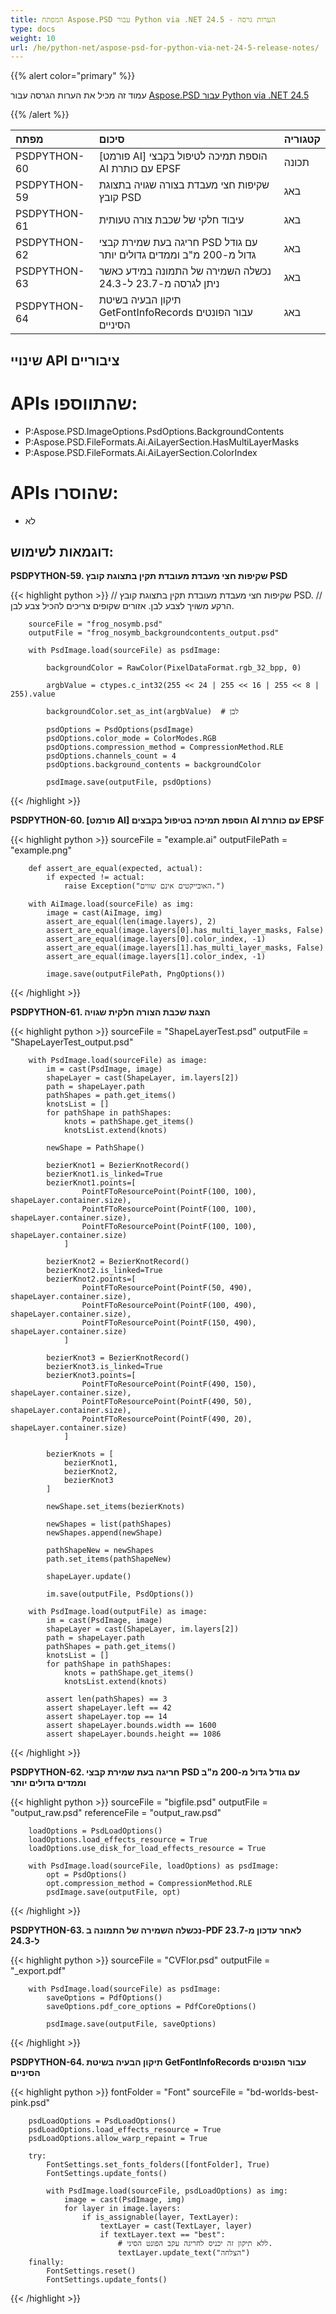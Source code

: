 ```yaml
---
title: המפתח Aspose.PSD עבור Python via .NET 24.5 - הערות גרסה
type: docs
weight: 10
url: /he/python-net/aspose-psd-for-python-via-net-24-5-release-notes/
---
```


{{% alert color="primary" %}}

עמוד זה מכיל את הערות הגרסה עבור [Aspose.PSD עבור Python via .NET 24.5](https://pypi.org/project/aspose-psd/)

{{% /alert %}}


| **מפתח**      | **סיכום**                                                                         | **קטגוריה** |
|:-------------|:------------------------------------------------------------------------------------|:-------------|
| PSDPYTHON-60 | [פורמט AI] הוספת תמיכה לטיפול בקבצי AI עם כותרת EPSF                      | תכונה      |
| PSDPYTHON-59 | שקיפות חצי מעבדת בצורה שגויה בתצוגת קובץ PSD                        | באג      |
| PSDPYTHON-61 | עיבוד חלקי של שכבת צורה טעותית                                        | באג      |
| PSDPYTHON-62 | חריגה בעת שמירת קבצי PSD עם גודל גדול מ-200 מ"ב וממדים גדולים יותר | באג      |
| PSDPYTHON-63 | נכשלה השמירה של התמונה במידע כאשר ניתן לגרסה מ-23.7 ל-24.3     | באג      |
| PSDPYTHON-64 | תיקון הבעיה בשיטת GetFontInfoRecords עבור הפונטים הסיניים            | באג      |

## **שינויי API ציבוריים**
# **APIs שהתווספו:**
- P:Aspose.PSD.ImageOptions.PsdOptions.BackgroundContents
- P:Aspose.PSD.FileFormats.Ai.AiLayerSection.HasMultiLayerMasks
- P:Aspose.PSD.FileFormats.Ai.AiLayerSection.ColorIndex

# **APIs שהוסרו:**
- לא

## **דוגמאות לשימוש:**

**PSDPYTHON-59. שקיפות חצי מעבדת מעובדת תקין בתצוגת קובץ PSD**

{{< highlight python >}}
// שקיפות חצי מעבדת מעובדת תקין בתצוגת קובץ PSD.
// הרקע משויך לצבע לבן. אזורים שקופים צריכים להכיל צבע לבן.

        sourceFile = "frog_nosymb.psd"
        outputFile = "frog_nosymb_backgroundcontents_output.psd"

        with PsdImage.load(sourceFile) as psdImage:

            backgroundColor = RawColor(PixelDataFormat.rgb_32_bpp, 0)

            argbValue = ctypes.c_int32(255 << 24 | 255 << 16 | 255 << 8 | 255).value

            backgroundColor.set_as_int(argbValue)  # לבן

            psdOptions = PsdOptions(psdImage)
            psdOptions.color_mode = ColorModes.RGB
            psdOptions.compression_method = CompressionMethod.RLE
            psdOptions.channels_count = 4
            psdOptions.background_contents = backgroundColor

            psdImage.save(outputFile, psdOptions)
{{< /highlight >}}

**PSDPYTHON-60. [פורמט AI] הוספת תמיכה בטיפול בקבצים AI עם כותרת EPSF**

{{< highlight python >}}
        sourceFile = "example.ai"
        outputFilePath = "example.png"
       
        def assert_are_equal(expected, actual):
            if expected != actual:
                raise Exception("האובייקטים אינם שווים.")

        with AiImage.load(sourceFile) as img:
            image = cast(AiImage, img)
            assert_are_equal(len(image.layers), 2)
            assert_are_equal(image.layers[0].has_multi_layer_masks, False)
            assert_are_equal(image.layers[0].color_index, -1)
            assert_are_equal(image.layers[1].has_multi_layer_masks, False)
            assert_are_equal(image.layers[1].color_index, -1)

            image.save(outputFilePath, PngOptions())

{{< /highlight >}}

**PSDPYTHON-61. הצגת שכבת הצורה חלקית שגויה**

{{< highlight python >}}
        sourceFile = "ShapeLayerTest.psd"
        outputFile = "ShapeLayerTest_output.psd"

        with PsdImage.load(sourceFile) as image:
            im = cast(PsdImage, image)
            shapeLayer = cast(ShapeLayer, im.layers[2])
            path = shapeLayer.path
            pathShapes = path.get_items()
            knotsList = []
            for pathShape in pathShapes:
                knots = pathShape.get_items()
                knotsList.extend(knots)

            newShape = PathShape()

            bezierKnot1 = BezierKnotRecord()
            bezierKnot1.is_linked=True
            bezierKnot1.points=[
                    PointFToResourcePoint(PointF(100, 100), shapeLayer.container.size),
                    PointFToResourcePoint(PointF(100, 100), shapeLayer.container.size),
                    PointFToResourcePoint(PointF(100, 100), shapeLayer.container.size)
                ]

            bezierKnot2 = BezierKnotRecord()
            bezierKnot2.is_linked=True
            bezierKnot2.points=[
                    PointFToResourcePoint(PointF(50, 490), shapeLayer.container.size),
                    PointFToResourcePoint(PointF(100, 490), shapeLayer.container.size),
                    PointFToResourcePoint(PointF(150, 490), shapeLayer.container.size)
                ]

            bezierKnot3 = BezierKnotRecord()
            bezierKnot3.is_linked=True
            bezierKnot3.points=[
                    PointFToResourcePoint(PointF(490, 150), shapeLayer.container.size),
                    PointFToResourcePoint(PointF(490, 50), shapeLayer.container.size),
                    PointFToResourcePoint(PointF(490, 20), shapeLayer.container.size)
                ]

            bezierKnots = [
                bezierKnot1,
                bezierKnot2,
                bezierKnot3
            ]

            newShape.set_items(bezierKnots)

            newShapes = list(pathShapes)
            newShapes.append(newShape)

            pathShapeNew = newShapes
            path.set_items(pathShapeNew)

            shapeLayer.update()

            im.save(outputFile, PsdOptions())

        with PsdImage.load(outputFile) as image:
            im = cast(PsdImage, image)
            shapeLayer = cast(ShapeLayer, im.layers[2])
            path = shapeLayer.path
            pathShapes = path.get_items()
            knotsList = []
            for pathShape in pathShapes:
                knots = pathShape.get_items()
                knotsList.extend(knots)

            assert len(pathShapes) == 3
            assert shapeLayer.left == 42
            assert shapeLayer.top == 14
            assert shapeLayer.bounds.width == 1600
            assert shapeLayer.bounds.height == 1086
{{< /highlight >}}

**PSDPYTHON-62. חריגה בעת שמירת קבצי PSD עם גודל גדול מ-200 מ"ב וממדים גדולים יותר**

{{< highlight python >}}
        sourceFile = "bigfile.psd"
        outputFile = "output_raw.psd"
        referenceFile = "output_raw.psd"

        loadOptions = PsdLoadOptions()
        loadOptions.load_effects_resource = True
        loadOptions.use_disk_for_load_effects_resource = True

        with PsdImage.load(sourceFile, loadOptions) as psdImage:
            opt = PsdOptions()
            opt.compression_method = CompressionMethod.RLE
            psdImage.save(outputFile, opt)
{{< /highlight >}}

**PSDPYTHON-63. נכשלה השמירה של התמונה ב-PDF לאחר עדכון מ-23.7 ל-24.3**

{{< highlight python >}}
        sourceFile = "CVFlor.psd"
        outputFile = "_export.pdf"

        with PsdImage.load(sourceFile) as psdImage:
            saveOptions = PdfOptions()
            saveOptions.pdf_core_options = PdfCoreOptions()

            psdImage.save(outputFile, saveOptions)
{{< /highlight >}}

**PSDPYTHON-64. תיקון הבעיה בשיטת GetFontInfoRecords עבור הפונטים הסיניים**

{{< highlight python >}}
        fontFolder = "Font"
        sourceFile = "bd-worlds-best-pink.psd"

        psdLoadOptions = PsdLoadOptions()
        psdLoadOptions.load_effects_resource = True
        psdLoadOptions.allow_warp_repaint = True

        try:
            FontSettings.set_fonts_folders([fontFolder], True)
            FontSettings.update_fonts()

            with PsdImage.load(sourceFile, psdLoadOptions) as img:
                image = cast(PsdImage, img)
                for layer in image.layers:
                    if is_assignable(layer, TextLayer):
                        textLayer = cast(TextLayer, layer)
                        if textLayer.text == "best":
                            # ללא תיקון זה יכניס לחריגה עקב הפונט הסיני.
                            textLayer.update_text("הצלחה")
        finally:
            FontSettings.reset()
            FontSettings.update_fonts()
{{< /highlight >}}
